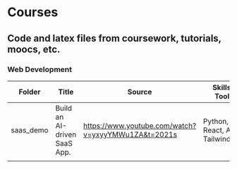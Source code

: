 # Courses

## Code and latex files from coursework, tutorials, moocs, etc.

### Web Development

| **Folder** | **Title** | **Source** | **Skills / Tools** |
|---|---|---|---|
| saas_demo | Build an AI-driven SaaS App. | https://www.youtube.com/watch?v=yxyyYMWu1ZA&t=2021s | Python, React, AWS, TailwindCSS |
|  |  |  |  |
